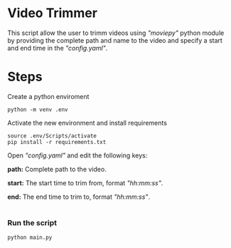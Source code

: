 # Video Trimmer

This script allow the user to trimm videos using _"moviepy"_ python module by providing the complete path and name to the video and specify a start and end time in the _"config.yaml"_.

# Steps

Create a python enviroment

```
python -m venv .env
```

Activate the new environment and install requirements

```
source .env/Scripts/activate
pip install -r requirements.txt
```

Open _"config.yaml"_ and edit the following keys:

**path:** Complete path to the video.

**start:** The start time to trim from, format _"hh:mm:ss"_.

**end:** The end time to trim to, format _"hh:mm:ss"_.
<br>
<br>

### **Run the script**

```
python main.py
```
